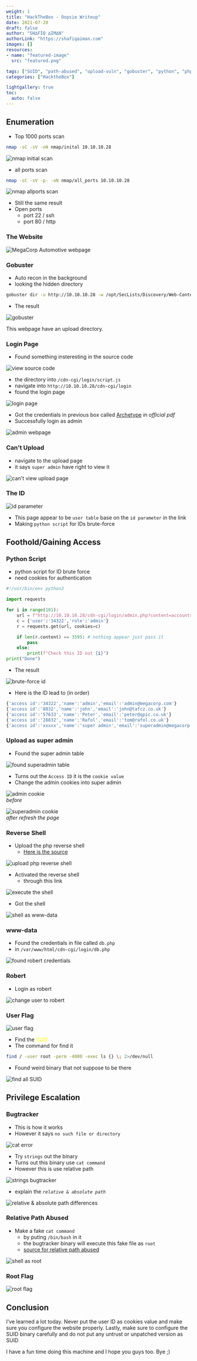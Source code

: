 ```yaml
---
weight: 1
title: "HackTheBox - Oopsie Writeup"
date: 2021-07-20
draft: false
author: "SH∆FIQ ∆IM∆N"
authorLink: "https://shafiqaiman.com"
images: []
resources:
- name: "featured-image"
  src: "featured.png"

tags: ["SUID", "path-abused", "upload-vuln", "gobuster", "python", "php-reverse-shell"]
categories: ["HacktheBox"]

lightgallery: true
toc:
  auto: false
---
```


## Enumeration

- Top 1000 ports scan

```bash
nmap -sC -sV -oN nmap/inital 10.10.10.28
```

![nmap initial scan](2.png "nmap initial scan")

- all ports scan

```bash
nmap -sC -sV -p- -oN nmap/all_ports 10.10.10.28
```

![nmap allports scan](3.png "nmap allports scan")

- Still the same result 
- Open ports
	- port 22 / ssh 
	- port 80 / http


### The Website
![MegaCorp Automotive webpage](4.png "MegaCorp Automotive webpage")

### Gobuster
- Auto recon in the background
- looking the hidden directory

```bash
gobuster dir -u http://10.10.10.28 -w /opt/SecLists/Discovery/Web-Content/raft-medium-directories.txt -o gobuster.log
```
- The result

![gobuster](5.png "gobuster")

This webpage have an upload directory.

### Login Page
- Found something insteresting in the source code


![view source code](6.png "view source code")

- the directory into `/cdn-cgi/login/script.js`
- navigate into `http://10.10.10.28/cdn-cgi/login`
- found the login page

![login page](7.png "login page")

- Got the credentials in previous box called [Archetype](https://shafiqaiman.com/posts/htb/archetype/) _in official pdf_
- Successfully login as admin

![admin webpage](8.png "admin webpage")

### Can't Upload
- navigate to the upload page
- it says `super admin` have right to view it

![can't view upload page](9.png "can't view upload page")

### The ID

![id parameter](10.png "id parameter")

- This page appear to be `user table` base on the `id parameter` in the link
- Making `python script` for IDs brute-force 

## Foothold/Gaining Access

### Python Script
- python script for ID brute force
- need cookies for authentication

```python
#!/usr/bin/env python3

import requests

for i in range(101):
    url = f"http://10.10.10.28/cdn-cgi/login/admin.php?content=accounts&id={i}"
    c = {'user':'34322','role':'admin'}
    r = requests.get(url, cookies=c)

    if len(r.content) == 3595: # nothing appear just pass it
        pass
    else:
        print(f"Check this ID out {i}")
print("Done")
```
- The result

![brute-force id](11.png "brute-force id")

- Here is the ID lead to (in order)

```javascript
{'access id':'34322','name':'admin','email':'admin@megacorp.com'}
{'access id':'8832','name':'john','email':'john@tafcz.co.uk'}
{'access id':'57633','name':'Peter','email':'peter@qpic.co.uk'}
{'access id':'28832','name':'Rafol','email':'tom@rafol.co.uk'}
{'access id':'xxxxx','name':'super admin','email':'superadmin@megacorp.com'}
```

### Upload as super admin
- Found the super admin table

![found superadmin table](12.png "found superadmin table")

- Turns out the `Access ID` it is the `cookie value`
- Change the admin cookies into super admin

![admin cookie](13.png "admin cookie") <br>_before_

![superadmin cookie](14.png "superadmin cookie") <br>_after refresh the page_

### Reverse Shell
- Upload the php reverse shell
  - [Here is the source ](https://raw.githubusercontent.com/pentestmonkey/php-reverse-shell/master/php-reverse-shell.php)

![upload php reverse shell](15.png "upload php reverse shell")

- Activated the reverse shell
  - through this link

![execute the shell](16.png "execute the shell")

- Got the shell

![shell as www-data](17.png "shell as www-data")

### www-data
- Found the credentials in file called `db.php`
- in `/var/www/html/cdn-cgi/login/db.php`

![found robert credentials](18.png "found robert credentials")

### Robert
- Login as robert

![change user to robert](19.png "change user to robert")

### User Flag

![user flag](20.png "user flag")

- Find the <font color="yellow">SUID</font>
- The command for find it

```bash
find / -user root -perm -4000 -exec ls {} \; 2>/dev/null
```
- Found weird binary that not suppose to be there

![find all SUID](21.png "find all SUID")

## Privilege Escalation

### Bugtracker
- This is how it works
- However it says `no such file or directory`

![cat error](22.png "cat error")

- Try `strings` out the binary 
- Turns out this binary use `cat command`
- However this is use relative path

![strings bugtracker](23.png "strings bugtracker")

- explain the _`relative & absolute path`_

![relative & absolute path differences](24.png "relative & absolute path differences")

### Relative Path Abused
- Make a fake `cat command`
	- by puting `/bin/bash` in it
	- the bugtracker binary will execute this fake file as `root`
	- [source for relative path abused](https://www.hackingarticles.in/linux-privilege-escalation-using-path-variable/)

![shell as root](25.png "shell as root")

### Root Flag

![root flag](26.png "root flag")

## Conclusion
I’ve learned a lot today. Never put the user ID as cookies value and make sure you configure the website properly. Lastly, make sure to configure the SUID binary carefully and do not put any untrust or unpatched version as SUID

I have a fun time doing this machine and I hope you guys too. Bye ;)